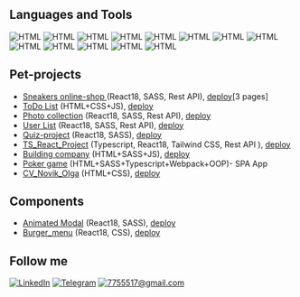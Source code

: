## Languages and Tools
![HTML](https://img.shields.io/badge/-HTML-black?style=for-the-badge&logo=HTML5) ![HTML](https://img.shields.io/badge/-CSS-black?style=for-the-badge&logo=CSS3) ![HTML](https://img.shields.io/badge/-SASS-black?style=for-the-badge&logo=sass) ![HTML](https://img.shields.io/badge/-JAVASCRIPT-black?style=for-the-badge&logo=JAVASCRIPT) ![HTML](https://img.shields.io/badge/-TYPESCRIPT-black?style=for-the-badge&logo=TYPEScript) ![HTML](https://img.shields.io/badge/-REACT-black?style=for-the-badge&logo=react) ![HTML](https://img.shields.io/badge/-GIT-black?style=for-the-badge&logo=GIT) ![HTML](https://img.shields.io/badge/-GitHub-black?style=for-the-badge&logo=github) ![HTML](https://img.shields.io/badge/-WEBPACK-black?style=for-the-badge&logo=webpack) ![HTML](https://img.shields.io/badge/-OOP-black?style=for-the-badge&logo=OOP)  ![HTML](https://img.shields.io/badge/-AXIOS-black?style=for-the-badge&logo=axios)   ![HTML](https://img.shields.io/badge/-Rest_API-black?style=for-the-badge&logo=restApi)  ![HTML](https://img.shields.io/badge/-Figma-black?style=for-the-badge&logo=figma)

## Pet-projects

* [Sneakers online-shop ](https://github.com/OlgaNovik1/sneakers_shop) (React18, SASS, Rest API), [deploy](https://sneakers-shop-chi.vercel.app/)[3 pages]
* [ToDo List](https://github.com/OlgaNovik1/todo_1) (HTML+CSS+JS), [deploy](https://olganovik1.github.io/todo_1/)
* [Photo collection](https://github.com/OlgaNovik1/foto_collection) (React18, SASS, Rest API), [deploy](https://foto-collection.vercel.app/)
* [User List](https://github.com/OlgaNovik1/user_list.github.io) (React18, SASS, Rest API), [deploy](https://user-list-github-io.vercel.app/)
* [Quiz-project](https://github.com/OlgaNovik1/quiz_reactJS.github.io) (React18, SASS), [deploy](https://quiz-react-js-github-io.vercel.app/)
* [TS_React_Project](https://github.com/OlgaNovik1/React-TS_project) (Typescript, React18, Tailwind CSS, Rest API ), [deploy](https://react-ts-project)
* [Building company](https://github.com/OlgaNovik1/constructioncompany.github.io) (HTML+SASS+JS), [deploy](https://olganovik1.github.io/constructioncompany.github.io/)
* [Poker game](https://github.com/OlgaNovik1/poker_game) (HTML+SASS+Typescript+Webpack+OOP)- SPA App
* [CV_Novik_Olga](https://github.com/OlgaNovik1/olganovik1.github.io) (HTML+CSS), [deploy](https://olganovik1.github.io/)


## Components
* [Animated Modal](https://github.com/OlgaNovik1/animatedModal.github.io) (React18, SASS), [deploy](https://animated-modal-github-io.vercel.app/)
* [Burger_menu](https://github.com/OlgaNovik1/burger_menu_react) (React18, CSS), [deploy](https://burger-menu-react.vercel.app/)



## Follow me
[![LinkedIn](https://img.shields.io/badge/-LinkedIn-black?style=for-the-badge&logo=LinkedIn&logoColor=blue)](https://www.linkedin.com/in/%D0%BE%D0%BB%D1%8C%D0%B3%D0%B0-%D0%BD%D0%BE%D0%B2%D0%B8%D0%BA-25280422b/)
[![Telegram](https://img.shields.io/badge/-Telegram-black?style=for-the-badge&logo=Telegram&logoColor=lighblue)](https://t.me/novik_olga_1)
[![7755517@gmail.com](https://img.shields.io/badge/-7755517@gmail.com-black?style=for-the-badge&logo=gmail&logoColor=lighblue)](https://www.google.by/)





